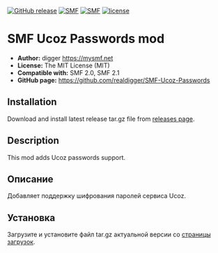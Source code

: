 [![GitHub release](https://img.shields.io/github/release/realdigger/SMF-Ucoz-Passwords.svg)](https://github.com/realdigger/SMF-Ucoz-Passwords/releases)
[![SMF](https://img.shields.io/badge/SMF-2.0-blue.svg?style==flat)](https://simplemachines.org)
[![SMF](https://img.shields.io/badge/SMF-2.1-blue.svg?style==flat)](https://simplemachines.org)
[![license](https://img.shields.io/github/license/realdigger/SMF-Ucoz-Passwords.svg)](https://github.com/realdigger/SMF-Ucoz-Passwords/blob/master/license.txt)

# SMF Ucoz Passwords mod
* **Author:** digger https://mysmf.net
* **License:** The MIT License (MIT)
* **Compatible with:** SMF 2.0, SMF 2.1
* **GitHub page:** https://github.com/realdigger/SMF-Ucoz-Passwords

## Installation
Download and install latest release tar.gz file from [releases page](https://github.com/realdigger/SMF-Ucoz-Passwords/releases).

## Description
This mod adds Ucoz passwords support.

## Описание
Добавляет поддержку шифрования паролей сервиса Ucoz.

## Установка
Загрузите и установите файл tar.gz актуальной версии со [страницы загрузок](https://github.com/realdigger/SMF-Ucoz-Passwords/releases).
